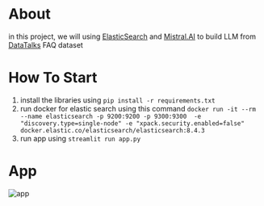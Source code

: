 # About

in this project, we will using [ElasticSearch](https://www.elastic.co/guide/en/elasticsearch/client/python-api/current/index.html) and [Mistral.AI](https://mistral.ai/) to build LLM from [DataTalks](https://datatalks.club/) FAQ dataset 

# How To Start

1. install the libraries using `pip install -r requirements.txt`
2. run docker for elastic search using this command `docker run -it --rm --name elasticsearch -p 9200:9200 -p 9300:9300  -e "discovery.type=single-node" -e "xpack.security.enabled=false"  docker.elastic.co/elasticsearch/elasticsearch:8.4.3`
3. run app using `streamlit run app.py`

# App 

![app](https://github.com/lixx21/LLM_DATATALKS_FAQ/blob/master/images/app.png)